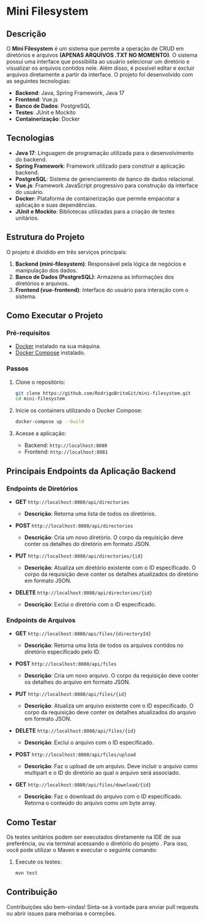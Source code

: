 # Mini Filesystem

## Descrição

O **Mini Filesystem** é um sistema que permite a operação de CRUD em diretórios e arquivos **(APENAS ARQUIVOS .TXT NO MOMENTO)**. O sistema possui uma interface que possibilita ao usuário selecionar um diretório e visualizar os arquivos contidos nele. Além disso, é possível editar e excluir arquivos diretamente a partir da interface. O projeto foi desenvolvido com as seguintes tecnologias:

- **Backend**: Java, Spring Framework, Java 17
- **Frontend**: Vue.js
- **Banco de Dados**: PostgreSQL
- **Testes**: JUnit e Mockito
- **Containerização**: Docker

## Tecnologias

- **Java 17**: Linguagem de programação utilizada para o desenvolvimento do backend.
- **Spring Framework**: Framework utilizado para construir a aplicação backend.
- **PostgreSQL**: Sistema de gerenciamento de banco de dados relacional.
- **Vue.js**: Framework JavaScript progressivo para construção da interface do usuário.
- **Docker**: Plataforma de containerização que permite empacotar a aplicação e suas dependências.
- **JUnit e Mockito**: Bibliotecas utilizadas para a criação de testes unitários.

## Estrutura do Projeto

O projeto é dividido em três serviços principais:

1. **Backend (mini-filesystem)**: Responsável pela lógica de negócios e manipulação dos dados.
2. **Banco de Dados (PostgreSQL)**: Armazena as informações dos diretórios e arquivos.
3. **Frontend (vue-frontend)**: Interface do usuário para interação com o sistema.

## Como Executar o Projeto

### Pré-requisitos

- [Docker](https://docs.docker.com/get-docker/) instalado na sua máquina.
- [Docker Compose](https://docs.docker.com/compose/install/) instalado.

### Passos

1. Clone o repositório:

   ```bash
   git clone https://github.com/RodrigoBritoGit/mini-filesystem.git
   cd mini-filesystem
   ```

2. Inicie os containers utilizando o Docker Compose:

   ```bash
   docker-compose up --build
   ```

3. Acesse a aplicação:

   - Backend: `http://localhost:8080`
   - Frontend: `http://localhost:8081`

## Principais Endpoints da Aplicação Backend

### Endpoints de Diretórios

- **GET** `http://localhost:8080/api/directories`
  - **Descrição**: Retorna uma lista de todos os diretórios.

- **POST** `http://localhost:8080/api/directories`
  - **Descrição**: Cria um novo diretório. O corpo da requisição deve conter os detalhes do diretório em formato JSON.

- **PUT** `http://localhost:8080/api/directories/{id}`
  - **Descrição**: Atualiza um diretório existente com o ID especificado. O corpo da requisição deve conter os detalhes atualizados do diretório em formato JSON.

- **DELETE** `http://localhost:8080/api/directories/{id}`
  - **Descrição**: Exclui o diretório com o ID especificado.

### Endpoints de Arquivos

- **GET** `http://localhost:8080/api/files/{directoryId}`
  - **Descrição**: Retorna uma lista de todos os arquivos contidos no diretório especificado pelo ID.

- **POST** `http://localhost:8080/api/files`
  - **Descrição**: Cria um novo arquivo. O corpo da requisição deve conter os detalhes do arquivo em formato JSON.

- **PUT** `http://localhost:8080/api/files/{id}`
  - **Descrição**: Atualiza um arquivo existente com o ID especificado. O corpo da requisição deve conter os detalhes atualizados do arquivo em formato JSON.

- **DELETE** `http://localhost:8080/api/files/{id}`
  - **Descrição**: Exclui o arquivo com o ID especificado.

- **POST** `http://localhost:8080/api/files/upload`
  - **Descrição**: Faz o upload de um arquivo. Deve incluir o arquivo como multipart e o ID do diretório ao qual o arquivo será associado.

- **GET** `http://localhost:8080/api/files/download/{id}`
  - **Descrição**: Faz o download do arquivo com o ID especificado. Retorna o conteúdo do arquivo como um byte array.


## Como Testar

Os testes unitários podem ser executados diretamente na IDE de sua preferência, ou via terminal acessando o diretório do projeto . Para isso, você pode utilizar o Maven e executar o seguinte comando:

1. Execute os testes:

   ```bash
   mvn test
   ```

## Contribuição

Contribuições são bem-vindas! Sinta-se à vontade para enviar pull requests ou abrir issues para melhorias e correções.
